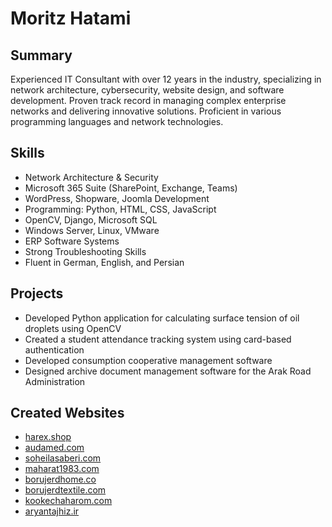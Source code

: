 # Moritz Hatami

## Summary
Experienced IT Consultant with over 12 years in the industry, specializing in network architecture, cybersecurity, website design, and software development. Proven track record in managing complex enterprise networks and delivering innovative solutions. Proficient in various programming languages and network technologies.

## Skills
- Network Architecture & Security
- Microsoft 365 Suite (SharePoint, Exchange, Teams)
- WordPress, Shopware, Joomla Development
- Programming: Python, HTML, CSS, JavaScript
- OpenCV, Django, Microsoft SQL
- Windows Server, Linux, VMware
- ERP Software Systems
- Strong Troubleshooting Skills
- Fluent in German, English, and Persian

## Projects
- Developed Python application for calculating surface tension of oil droplets using OpenCV
- Created a student attendance tracking system using card-based authentication
- Developed consumption cooperative management software
- Designed archive document management software for the Arak Road Administration

## Created Websites
- [harex.shop](https://harex.shop/)
- [audamed.com](https://audamed.com/)
- [soheilasaberi.com](https://soheilasaberi.com/)
- [maharat1983.com](https://maharat1983.com/)
- [borujerdhome.co](https://borujerdhome.co/)
- [borujerdtextile.com](https://borujerdtextile.com/)
- [kookechaharom.com](https://kookechaharom.com/)
- [aryantajhiz.ir](https://aryantajhiz.ir/)



